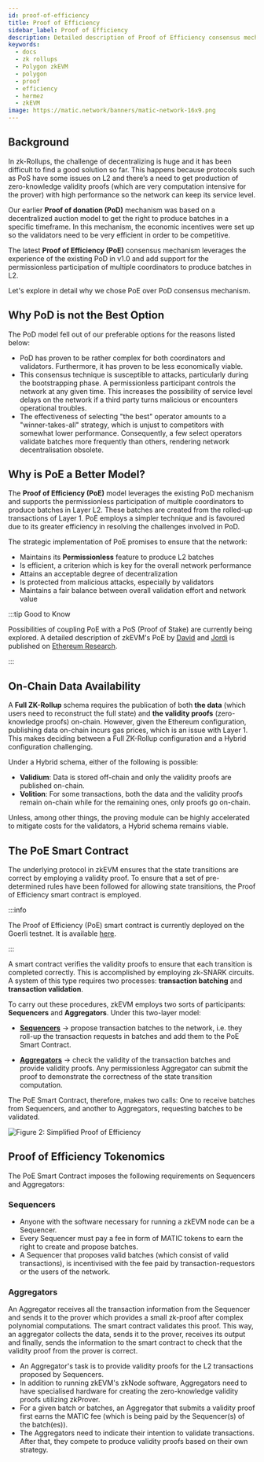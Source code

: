 ```yaml
---
id: proof-of-efficiency
title: Proof of Efficiency
sidebar_label: Proof of Efficiency
description: Detailed description of Proof of Efficiency consensus mechanism
keywords:
  - docs
  - zk rollups
  - Polygon zkEVM
  - polygon
  - proof
  - efficiency
  - hermez
  - zkEVM
image: https://matic.network/banners/matic-network-16x9.png
---
```


## Background

In zk-Rollups, the challenge of decentralizing is huge and it has been difficult to find a good solution so far. This happens because protocols such as PoS have some issues on L2 and there’s a need to get production of zero-knowledge validity proofs (which are very computation intensive for the prover) with high performance so the network can keep its service level.

Our earlier **Proof of donation (PoD)** mechanism was based on a decentralized auction model to get the right to produce batches in a specific timeframe. In this mechanism, the economic incentives were set up so the validators need to be very efficient in order to be competitive.

The latest **Proof of Efficiency (PoE)** consensus mechanism leverages the experience of the existing PoD in v1.0 and add support for the permissionless participation of multiple coordinators to produce batches in L2.

Let's explore in detail why we chose PoE over PoD consensus mechanism.

## Why PoD is not the Best Option

The PoD model fell out of our preferable options for the reasons listed below:

- PoD has proven to be rather complex for both coordinators and validators. Furthermore, it has proven to be less economically viable.
- This consensus technique is susceptible to attacks, particularly during the bootstrapping phase. A permissionless participant controls the network at any given time. This increases the possibility of service level delays on the network if a third party turns malicious or encounters operational troubles.
- The effectiveness of selecting "the best" operator amounts to a "winner-takes-all" strategy, which is unjust to competitors with somewhat lower performance. Consequently, a few select operators validate batches more frequently than others, rendering network decentralisation obsolete.

## Why is PoE a Better Model?

The **Proof of Efficiency (PoE)** model leverages the existing PoD mechanism and supports the permissionless participation of multiple coordinators to produce batches in Layer L2. These batches are created from the rolled-up transactions of Layer 1. PoE employs a simpler technique and is favoured due to its greater efficiency in resolving the challenges involved in PoD.  

The strategic implementation of PoE promises to ensure that the network: 

- Maintains its **Permissionless** feature to produce L2 batches 
- Is efficient, a criterion which is key for the overall network performance
- Attains an acceptable degree of decentralization
- Is protected from malicious attacks, especially by validators
- Maintains a fair balance between overall validation effort and network value

:::tip Good to Know

Possibilities of coupling PoE with a PoS (Proof of Stake) are currently being explored. A detailed description of zkEVM's PoE by [<ins>David</ins>](https://twitter.com/davidsrz) and [<ins>Jordi</ins>](https://twitter.com/jbaylina) is published on [<ins>Ethereum Research</ins>](https://ethresear.ch/t/proof-of-efficiency-a-new-consensus-mechanism-for-zk-rollups/11988).

:::

## On-Chain Data Availability

A **Full ZK-Rollup** schema requires the publication of both **the data** (which users need to reconstruct the full state) and **the validity proofs** (zero-knowledge proofs) on-chain. However, given the Ethereum configuration, publishing data on-chain incurs gas prices, which is an issue with Layer 1. This makes deciding between a Full ZK-Rollup configuration and a Hybrid configuration challenging.

Under a Hybrid schema, either of the following is possible:

 - **Validium**: Data is stored off-chain and only the validity proofs are published on-chain.
 - **Volition**: For some transactions, both the data and the validity proofs remain on-chain while for the remaining ones, only proofs go on-chain.

Unless, among other things, the proving module can be highly accelerated to mitigate costs for the validators, a Hybrid schema remains viable.

## The PoE Smart Contract

The underlying protocol in zkEVM ensures that the state transitions are correct by employing a validity proof. To ensure that a set of pre-determined rules have been followed for allowing state transitions, the Proof of Efficiency smart contract is employed.

:::info

The Proof of Efficiency (PoE) smart contract is currently deployed on the Goerli testnet. It is available [here](https://goerli.etherscan.io/address/0x14cB06e8dE2222912138F9a062E5a4d9F4821409).

:::

A smart contract verifies the validity proofs to ensure that each transition is completed correctly. This is accomplished by employing zk-SNARK circuits. A system of this type requires two processes: **transaction batching** and **transaction validation**.

To carry out these procedures, zkEVM employs two sorts of participants: **Sequencers** and **Aggregators**. Under this two-layer model: 

- [**Sequencers**](/docs/zkEVM/zknode/overview.md#sequencers) &rarr; propose transaction batches to the network, i.e. they roll-up the transaction requests in batches and add them to the PoE Smart Contract.

- [**Aggregators**](/docs/zkEVM/zknode/overview.md#aggregators) &rarr; check the validity of the transaction batches and provide validity proofs. Any permissionless Aggregator can submit the proof to demonstrate the correctness of the state transition computation.

The PoE Smart Contract, therefore, makes two calls: One to receive batches from Sequencers, and another to Aggregators, requesting batches to be validated.

![Figure 2: Simplified Proof of Efficiency](figures/fig2-simple-poe.png)

## Proof of Efficiency Tokenomics

The PoE Smart Contract imposes the following requirements on Sequencers and Aggregators:

### Sequencers

- Anyone with the software necessary for running a zkEVM node can be a Sequencer. 
- Every Sequencer must pay a fee in form of MATIC tokens to earn the right to create and propose batches. 
- A Sequencer that proposes valid batches (which consist of valid transactions), is incentivised with the fee paid by transaction-requestors or the users of the network. 


### Aggregators

An Aggregator receives all the transaction information from the Sequencer and sends it to the prover which provides a small zk-proof after complex polynomial computations. The smart contract validates this proof. This way, an aggregator collects the data, sends it to the prover, receives its output and finally, sends the information to the smart contract to check that the validity proof from the prover is correct. 

- An Aggregator's task is to provide validity proofs for the L2 transactions proposed by Sequencers.
- In addition to running zkEVM's zkNode software, Aggregators need to have specialised hardware for creating the zero-knowledge validity proofs utilizing zkProver.
- For a given batch or batches, an Aggregator that submits a validity proof first earns the MATIC fee (which is being paid by the Sequencer(s) of the batch(es)).
- The Aggregators need to indicate their intention to validate transactions. After that, they compete to produce validity proofs based on their own strategy.